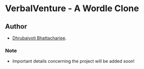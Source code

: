 # VerbalVenture - A Wordle Clone

## Author

- [Dhrubajyoti Bhattacharjee](https://github.com/KeepSerene).

### Note

- Important details concerning the project will be added soon!
